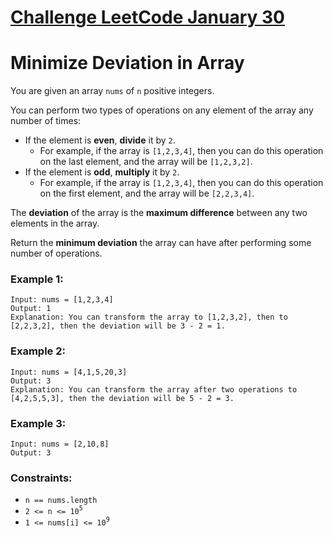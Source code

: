 # [Challenge LeetCode January 30](https://leetcode.com/explore/challenge/card/january-leetcoding-challenge-2021/583/week-5-january-29th-january-31st/3622/)

# Minimize Deviation in Array

You are given an array `nums` of `n` positive integers.

You can perform two types of operations on any element of the array any number of times:

* If the element is **even**, **divide** it by `2`.
    * For example, if the array is `[1,2,3,4]`, then you can do this operation on the last element, and the array will be `[1,2,3,2]`.
* If the element is **odd**, **multiply** it by `2`.
    * For example, if the array is `[1,2,3,4]`, then you can do this operation on the first element, and the array will be `[2,2,3,4]`.

The **deviation** of the array is the **maximum difference** between any two elements in the array.

Return the **minimum deviation** the array can have after performing some number of operations.


### Example 1:

```
Input: nums = [1,2,3,4]
Output: 1
Explanation: You can transform the array to [1,2,3,2], then to [2,2,3,2], then the deviation will be 3 - 2 = 1.
```

### Example 2:

```
Input: nums = [4,1,5,20,3]
Output: 3
Explanation: You can transform the array after two operations to [4,2,5,5,3], then the deviation will be 5 - 2 = 3.
```

### Example 3:

```
Input: nums = [2,10,8]
Output: 3
```

### Constraints:

* `n == nums.length`
* `2 <= n <= 10`<sup>`5`</sup>
* `1 <= nums[i] <= 10`<sup>`9`</sup>
